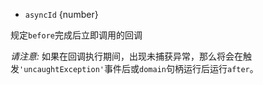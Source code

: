 
* `asyncId` {number}

规定`before`完成后立即调用的回调

*请注意:* 如果在回调执行期间，出现未捕获异常，那么将会在触发`'uncaughtException'`事件后或`domain`句柄运行后运行`after`。

